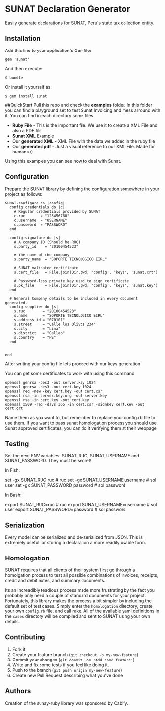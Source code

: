 # SUNAT Declaration Generator

Easily generate declarations for SUNAT, Peru's state tax collection entity.

## Installation

Add this line to your application's Gemfile:

    gem 'sunat'

And then execute:

    $ bundle

Or install it yourself as:

    $ gem install sunat

##QuickStart
Pull this repo and check the **examples** folder.
In this folder you can find a playground set to test Sunat Invoicing and mess arround with it.
You can find in each directory some files.
* **Ruby File** - This is the important file. We use it to create a XML File and also a PDF file
* **Sunat XML** Example
* Our **generated XML** - XML File with the data we added in the ruby file
* Our **generated pdf** - Just a visual reference to our XML File. Made for humans :)

Using this examples you can see how to deal with Sunat.

## Configuration

Prepare the SUNAT library by defining the configuration somewhere in your project as follows:

    SUNAT.configure do |config|
      config.credentials do |c|
        # Regular credentials provided by SUNAT
        c.ruc       = "123456780"
        c.username  = "USERNAME"
        c.password  = "PASSWORD"
      end
      
      config.signature do |s|
        # A company ID (Should be RUC)
        s.party_id    = "20100454523"

        # The name of the company
        s.party_name  = "SOPORTE TECNOLOGICO EIRL"

        # SUNAT validated certificate
        s.cert_file   = File.join(Dir.pwd, 'config', 'keys', 'sunat.crt')

        # Password-less private key used to sign certificate
        s.pk_file     = File.join(Dir.pwd, 'config', 'keys', 'sunat.key')
      end

      # General Company details to be included in every document generated.
      config.supplier do |s|
        s.ruc        = "20100454523"
        s.name       = "SOPORTE TECNOLOGICO EIRL"
        s.address_id = "070101"
        s.street     = "Calle los Olivos 234"
        s.city       = "Lima"
        s.district   = "Callao"
        s.country    = "PE"
      end


    end
 
 
After writing your config file lets proceed with our keys generation

You can get some certificates to work with using this command

	openssl genrsa -des3 -out server.key 1024
	openssl genrsa -des3 -out cert.key 1024
	openssl req -new -key cert.key -out cert.csr
	openssl rsa -in server.key.org -out server.key
	openssl rsa -in cert.key -out cert.key
	openssl x509 -req -days 365 -in cert.csr -signkey cert.key -out cert.crt
	
Name them as you want to, but remember to replace your config.rb file to use them. If you want to pass sunat homologation process you should use Sunat approved certificates, you can do it verifying them at their webpage


## Testing

Set the next ENV variables: SUNAT_RUC, SUNAT_USERNAME and SUNAT_PASSWORD.
They must be secret!

In Fish:

  set -gx SUNAT_RUC ruc # ruc
  set -gx SUNAT_USERNAME username # sol user
  set -gx SUNAT_PASSWORD password # sol password

In Bash:
  
  export SUNAT_RUC=ruc # ruc
  export SUNAT_USERNAME=username # sol user
  export SUNAT_PASSWORD=password # sol password


## Serialization

Every model can be serialized and de-serialized from JSON. This is extremely useful for storing a declaration a more readily usable form.

## Homologation

SUNAT requires that all clients of their system first go through a homolgation process to test all possible combinations of invoices, receipts, credit and debit notes, and summary documents.

Its an increadibly teadious process made more frustrating by the fact you probably only need a couple of standard documents for your project. Fortunately, this library makes the process a bit simpler by including the default set of test cases. Simply enter the `homologation` directory, create your own `config.rb` file, and call rake. All of the available yaml definitions in the `cases` directory will be compiled and sent to SUNAT using your own details.




## Contributing

1. Fork it
2. Create your feature branch (`git checkout -b my-new-feature`)
3. Commit your changes (`git commit -am 'Add some feature'`)
4. Write and fix some tests if you feel like doing it.
5. Push to the branch (`git push origin my-new-feature`)
6. Create new Pull Request describing what you've done


## Authors

Creation of the sunay-ruby library was sponsored by Cabify.



